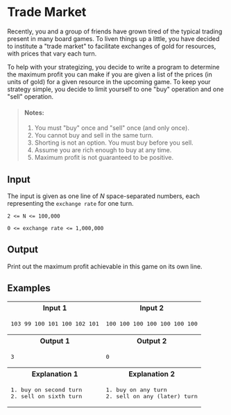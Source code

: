 # Trade Market

Recently, you and a group of friends have grown tired of the typical trading present in many board games. To liven things up a little, you have decided to institute a "trade market" to facilitate exchanges of gold for resources, with prices that vary each turn.

To help with your strategizing, you decide to write a program to determine the maximum profit you can make if you are given a list of the prices (in units of gold) for a given resource in the upcoming game. To keep your strategy simple, you decide to limit yourself to one "buy" operation and one "sell" operation.

> #### Notes:
>
> 1. You must "buy" once and "sell" once (and only once).
> 1. You cannot buy and sell in the same turn.
> 1. Shorting is not an option. You must buy before you sell.
> 1. Assume you are rich enough to buy at any time.
> 1. Maximum profit is not guaranteed to be positive.

## Input

The input is given as one line of _N_ space-separated numbers, each representing the `exchange rate` for one turn.

`2 <= N <= 100,000`

`0 <= exchange rate <= 1,000,000`

## Output

Print out the maximum profit achievable in this game on its own line.

## Examples

<table>
    <tr>
        <th>Input 1</th>
        <th>Input 2</th>
    </tr>
    <tr>
        <td>
            <pre>103 99 100 101 100 102 101</pre>
        </td>
        <td>
            <pre>100 100 100 100 100 100 100</pre>
        </td>
    </tr>
    <tr>
        <th>Output 1</th>
        <th>Output 2</th>
    </tr>
    <tr>
        <td>
            <pre>3</pre>
        </td>
        <td>
            <pre>0</pre>
        </td>
    </tr>
    <tr>
        <th>Explanation 1</th>
        <th>Explanation 2</th>
    </tr>
    <tr>
        <td>
            <pre>1. buy on second turn
2. sell on sixth turn</pre>
        </td>
        <td>
            <pre>1. buy on any turn
2. sell on any (later) turn</pre>
        </td>
    </tr>
</table>